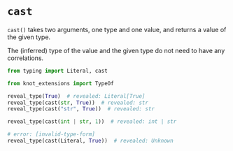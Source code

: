 # `cast`

`cast()` takes two arguments, one type and one value, and returns a value of the given type.

The (inferred) type of the value and the given type do not need to have any correlations.

```py
from typing import Literal, cast

from knot_extensions import TypeOf

reveal_type(True)  # revealed: Literal[True]
reveal_type(cast(str, True))  # revealed: str
reveal_type(cast("str", True))  # revealed: str

reveal_type(cast(int | str, 1))  # revealed: int | str

# error: [invalid-type-form]
reveal_type(cast(Literal, True))  # revealed: Unknown
```
